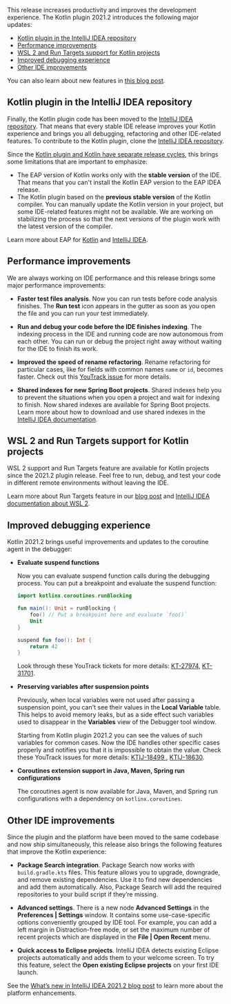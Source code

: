 [//]: # (title: What's new in Kotlin plugin 2021.2)

This release increases productivity and improves the development experience. The Kotlin plugin 2021.2 introduces the following major updates:

* [Kotlin plugin in the IntelliJ IDEA repository](#kotlin-plugin-in-the-intellij-idea-repository)
* [Performance improvements](#performance-improvements)
* [WSL 2 and Run Targets support for Kotlin projects](#wsl-2-and-run-targets-support-for-kotlin-projects)
* [Improved debugging experience](#improved-debugging-experience)
* [Other IDE improvements](#other-ide-improvements)

You can also learn about new features in [this blog post](https://blog.jetbrains.com/kotlin/2021/07/kotlin-plugin-2021-2-released/).

## Kotlin plugin in the IntelliJ IDEA repository

Finally, the Kotlin plugin code has been moved to the [IntelliJ IDEA repository](https://github.com/JetBrains/intellij-community/tree/master/plugins/kotlin).
That means that every stable IDE release improves your Kotlin experience and brings you all debugging, refactoring and other IDE-related features.
To contribute to the Kotlin plugin, clone the [IntelliJ IDEA repository](https://github.com/JetBrains/intellij-community/).

Since the [Kotlin plugin and Kotlin have separate release cycles](https://blog.jetbrains.com/kotlin/2020/10/new-release-cadence-for-kotlin-and-the-intellij-kotlin-plugin/), this brings some limitations that are important to emphasize:

* The EAP version of Kotlin works only with the **stable version** of the IDE. That means that you can't install the Kotlin EAP version to the EAP IDEA release.
* The Kotlin plugin based on the **previous stable version** of the Kotlin compiler. You can manually update the Kotlin version in your project, but some IDE-related features might not be available. We are working on stabilizing the process so that the next versions of the plugin work with the latest version of the compiler.

Learn more about EAP for [Kotlin](https://kotlinlang.org/docs/eap.html) and [IntelliJ IDEA](https://www.jetbrains.com/idea/nextversion/).

## Performance improvements

We are always working on IDE performance and this release brings some major performance improvements:

* **Faster test files analysis**. Now you can run tests before code analysis finishes. The **Run test** icon appears in the gutter as soon as you open the file and you can run your test immediately.
  
* **Run and debug your code before the IDE finishes indexing**. The indexing process in the IDE and running code are now autonomous from each other. You can run or debug the project right away without waiting for the IDE to finish its work.

* **Improved the speed of rename refactoring**. Rename refactoring for particular cases, like for fields with common names `name` or `id`, becomes faster. Check out this [YouTrack issue](https://youtrack.jetbrains.com/issue/KTIJ-10051) for more details.
  
* **Shared indexes for new Spring Boot projects**. Shared indexes help you to prevent the situations when you open a project and wait for indexing to finish. Now shared indexes are available for Spring Boot projects. Learn more about how to download and use shared indexes in the [IntelliJ IDEA documentation](https://www.jetbrains.com/help/idea/shared-indexes.html).

## WSL 2 and Run Targets support for Kotlin projects

WSL 2 support and Run Targets feature are available for Kotlin projects since the 2021.2 plugin release.
Feel free to run, debug, and test your code in different remote environments without leaving the IDE.

Learn more about Run Targets feature in our [blog post](https://blog.jetbrains.com/idea/2021/01/run-targets-run-and-debug-your-app-in-the-desired-environment/) and [IntelliJ IDEA documentation about WSL 2](https://www.jetbrains.com/help/idea/how-to-use-wsl-development-environment-in-product.html#wsl-general).

## Improved debugging experience

Kotlin 2021.2 brings useful improvements and updates to the coroutine agent in the debugger:

* **Evaluate suspend functions**

   Now you can evaluate suspend function calls during the debugging process. You can put a breakpoint and evaluate the suspend function:
  
   ```kotlin
   import kotlinx.coroutines.runBlocking

   fun main(): Unit = runBlocking {
       foo() // Put a breakpoint here and evaluate `foo()`
       Unit
   }

   suspend fun foo(): Int {
       return 42
   }
   ```
  
   Look through these YouTrack tickets for more details: [KT-27974](https://youtrack.jetbrains.com/issue/KT-27974), [KT-31701](https://youtrack.jetbrains.com/issue/KT-31701).

* **Preserving variables after suspension points**

   Previously, when local variables were not used after passing a suspension point, you can't see their values in the **Local Variable** table.
   This helps to avoid memory leaks, but as a side effect such variables used to disappear in the **Variables** view of the Debugger tool window.

   Starting from Kotlin plugin 2021.2 you can see the values of such variables for common cases. Now the IDE handles other specific cases properly and notifies you that it is impossible to obtain the value. Check these YouTrack issues for more details: [KTIJ-18499 ](https://youtrack.jetbrains.com/issue/KTIJ-18499), [KTIJ-18630](https://youtrack.jetbrains.com/issue/KTIJ-18630). 

* **Coroutines extension support in Java, Maven, Spring run configurations**

   The coroutines agent is now available for Java, Maven, and Spring run configurations with a dependency on `kotlinx.coroutines`.

## Other IDE improvements

Since the plugin and the platform have been moved to the same codebase and now ship simultaneously, this release also brings the following features that improve the Kotlin experience:

* **Package Search integration**. Package Search now works with `build.gradle.kts` files. This feature allows you to upgrade, downgrade, and remove existing dependencies. Use it to find new dependencies and add them automatically. Also, Package Search will add the required repositories to your build script if they’re missing.

* **Advanced settings**. There is a new node **Advanced Settings** in the **Preferences | Settings** window. It contains some use-case-specific options conveniently grouped by IDE tool.
  For example, you can add a left margin in Distraction-free mode, or set the maximum number of recent projects which are displayed in the **File | Open Recent** menu.
  
* **Quick access to Eclipse projects**. IntelliJ IDEA detects existing Eclipse projects automatically and adds them to your welcome screen. To try this feature, select the **Open existing Eclipse projects** on your first IDE launch.

See the [What’s new in IntelliJ IDEA 2021.2 blog post](https://www.jetbrains.com/idea/whatsnew/) to learn more about the platform enhancements.